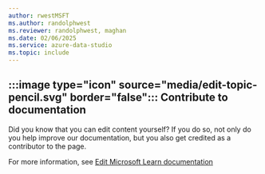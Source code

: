 ```yaml
---
author: rwestMSFT
ms.author: randolphwest
ms.reviewer: randolphwest, maghan
ms.date: 02/06/2025
ms.service: azure-data-studio
ms.topic: include
---
```


## :::image type="icon" source="media/edit-topic-pencil.svg" border="false"::: Contribute to documentation

Did you know that you can edit content yourself? If you do so, not only do you help improve our documentation, but you also get credited as a contributor to the page.

For more information, see [Edit Microsoft Learn documentation](/contribute/content/how-to-write-quick-edits)
